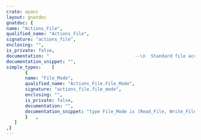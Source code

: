 ```yaml
---
crate: ayacc
layout: gnatdoc
gnatdoc: {
name: "Actions_File",
qualified_name: "Actions_File",
signature: "actions_file",
enclosing: "",
is_private: false,
documentation: "								--\n  Standard file access routines for the file containing   -- \n  the procedure user_action which associates rules to the --\n  user executable code. 					--\n 								--  ",
documentation_snippet: "",
simple_types:    [
       {
       name: "File_Mode",
       qualified_name: "Actions_File.File_Mode",
       signature: "actions_file.file_mode",
       enclosing: "",
       is_private: false,
       documentation: "",
       documentation_snippet: "type File_Mode is (Read_File, Write_File);",
       }   ,
   ]
,}
---
```

